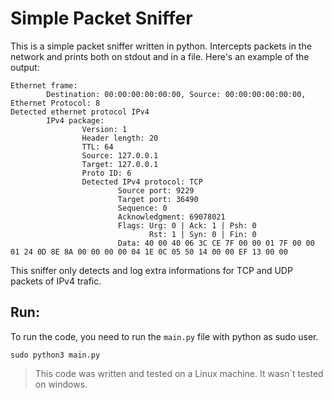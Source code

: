 # Simple Packet Sniffer

This is a simple packet sniffer written in python. Intercepts packets in the network and prints both on stdout and in a file. Here's an example of the output:

```
Ethernet frame:
        Destination: 00:00:00:00:00:00, Source: 00:00:00:00:00:00, Ethernet Protocol: 8
Detected ethernet protocol IPv4
        IPv4 package:
                Version: 1
                Header length: 20
                TTL: 64
                Source: 127.0.0.1
                Target: 127.0.0.1
                Proto ID: 6
                Detected IPv4 protocol: TCP
                        Source port: 9229
                        Target port: 36490
                        Sequence: 0
                        Acknowledgment: 69078021
                        Flags: Urg: 0 | Ack: 1 | Psh: 0
                               Rst: 1 | Syn: 0 | Fin: 0
                        Data: 40 00 40 06 3C CE 7F 00 00 01 7F 00 00 01 24 0D 8E 8A 00 00 00 00 04 1E 0C 05 50 14 00 00 EF 13 00 00
```

This sniffer only detects and log extra informations for TCP and UDP packets of IPv4 trafic.

## Run:
To run the code, you need to run the `main.py` file with python as sudo user. 

```shell
sudo python3 main.py
```

> This code was written and tested on a Linux machine. It wasn`t tested on windows.
